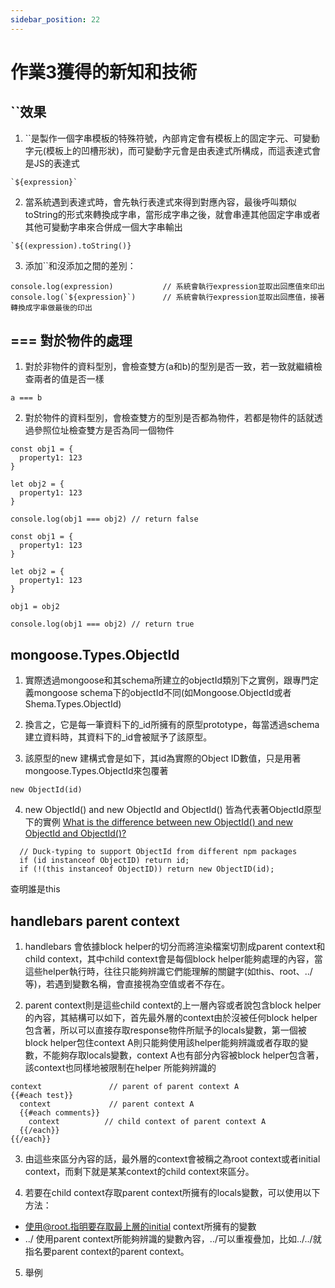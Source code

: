 ```yaml
---
sidebar_position: 22
---
```


# 作業3獲得的新知和技術

## ``效果
1. ``是製作一個字串模板的特殊符號，內部肯定會有模板上的固定字元、可變動字元(模板上的凹槽形狀)，而可變動字元會是由表達式所構成，而這表達式會是JS的表達式
```
`${expression}`
```

2. 當系統遇到表達式時，會先執行表達式來得到對應內容，最後呼叫類似toString的形式來轉換成字串，當形成字串之後，就會串連其他固定字串或者其他可變動字串來合併成一個大字串輸出
```
`${(expression).toString()}
```

3. 添加``和沒添加之間的差別：  
```
console.log(expression)           // 系統會執行expression並取出回應值來印出
console.log(`${expression}`)      // 系統會執行expression並取出回應值，接著轉換成字串做最後的印出
```


## === 對於物件的處理
1. 對於非物件的資料型別，會檢查雙方(a和b)的型別是否一致，若一致就繼續檢查兩者的值是否一樣
```
a === b
```
2. 對於物件的資料型別，會檢查雙方的型別是否都為物件，若都是物件的話就透過參照位址檢查雙方是否為同一個物件


```
const obj1 = {
  property1: 123
}

let obj2 = {
  property1: 123
}

console.log(obj1 === obj2) // return false
```

```
const obj1 = {
  property1: 123
}

let obj2 = {
  property1: 123
}

obj1 = obj2

console.log(obj1 === obj2) // return true
```


## mongoose.Types.ObjectId
1. 實際透過mongoose和其schema所建立的objectId類別下之實例，跟專門定義mongoose schema下的objectId不同(如Mongoose.ObjectId或者Shema.Types.ObjectId)
2. 換言之，它是每一筆資料下的_id所擁有的原型prototype，每當透過schema建立資料時，其資料下的_id會被賦予了該原型。

3. 該原型的new 建構式會是如下，其id為實際的Object ID數值，只是用著mongoose.Types.ObjectId來包覆著

```
new ObjectId(id)
```

4. new ObjectId() and new ObjectId and ObjectId() 皆為代表著ObjectId原型下的實例
[What is the difference between new ObjectId() and new ObjectId and ObjectId()?](https://stackoverflow.com/questions/44265981/what-is-the-difference-between-new-objectid-and-new-objectid-and-objectid)

```
  // Duck-typing to support ObjectId from different npm packages
  if (id instanceof ObjectID) return id;
  if (!(this instanceof ObjectID)) return new ObjectID(id);
```
查明誰是this

## handlebars parent context
1. handlebars 會依據block helper的切分而將渲染檔案切割成parent context和child context，其中child context會是每個block helper能夠處理的內容，當這些helper執行時，往往只能夠辨識它們能理解的關鍵字(如this、root、../等)，若遇到變數名稱，會直接視為空值或者不存在。

2. parent context則是這些child context的上一層內容或者說包含block helper 的內容，其結構可以如下，首先最外層的context由於沒被任何block helper包含著，所以可以直接存取response物件所賦予的locals變數，第一個被block helper包住context A則只能夠使用該helper能夠辨識或者存取的變數，不能夠存取locals變數，context A也有部分內容被block helper包含著，該context也同樣地被限制在helper 所能夠辨識的

```
context               // parent of parent context A
{{#each test}}        
  context             // parent context A
  {{#each comments}}
    context          // child context of parent context A
  {{/each}}
{{/each}}
```

3. 由這些來區分內容的話，最外層的context會被稱之為root context或者initial context，而剩下就是某某context的child context來區分。

4. 若要在child context存取parent context所擁有的locals變數，可以使用以下方法：
  - 使用@root.指明要存取最上層的initial context所擁有的變數
  - ../ 使用parent context所能夠辨識的變數內容，../可以重複疊加，比如../../就指名要parent context的parent context。


5. 舉例
